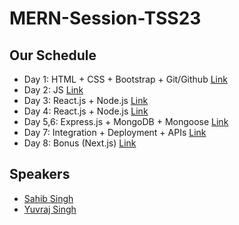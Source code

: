 # MERN-Session-TSS23

## Our Schedule

* Day 1: HTML + CSS + Bootstrap + Git/Github [Link](https://ssahibsingh.github.io/MERN-Session-TSS23/Day1)
* Day 2: JS [Link](https://ssahibsingh.github.io/MERN-Session-TSS23/Day2)
* Day 3: React.js + Node.js [Link](https://ssahibsingh.github.io/MERN-Session-TSS23/Day3)
* Day 4: React.js + Node.js [Link](https://ssahibsingh.github.io/MERN-Session-TSS23/Day4)
* Day 5,6: Express.js + MongoDB + Mongoose [Link](https://ssahibsingh.github.io/MERN-Session-TSS23/Day5-6)
* Day 7: Integration + Deployment + APIs [Link](https://ssahibsingh.github.io/MERN-Session-TSS23/Day7)
* Day 8: Bonus (Next.js) [Link](https://ssahibsingh.github.io/MERN-Session-TSS23/Day8)

## Speakers
* [Sahib Singh](https://github.com/ssahibsingh)
* [Yuvraj Singh](https://github.com/Yuvraj3905)
